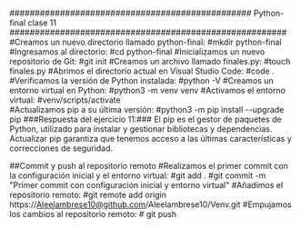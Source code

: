 ################################################ Python-final clase 11 #######################################################
#Creamos un nuevo directorio llamado python-final: #mkdir python-final
#Ingresamos al directorio: #cd python-final
#Inicializamos un nuevo repositorio de Git: #git init
#Creamos un archivo llamado finales.py: #touch finales.py
#Abrimos el directorio actual en Visual Studio Code: #code .
#Verificamos la versión de Python instalada: #python -V
#Creamos un entorno virtual en Python: #python3 -m venv venv
#Activamos el entorno virtual: #venv/scripts/activate     
#Actualizamos pip a su última versión: #python3 -m pip install --upgrade pip
###Respuesta del ejercicio 11:###
El pip es el gestor de paquetes de Python, utilizado para instalar y gestionar bibliotecas
y dependencias. Actualizar pip garantiza que tenemos acceso a las últimas características y
correcciones de seguridad.

##Commit y push al repositorio remoto
#Realizamos el primer commit con la configuración inicial y el entorno virtual: #git add .
#git commit -m "Primer commit con configuración inicial y entorno virtual"
#Añadimos el repositorio remoto: #git remote add origin https://Aleelambrese10@github.com/Aleelambrese10/Venv.git
#Empujamos los cambios al repositorio remoto: # git push
